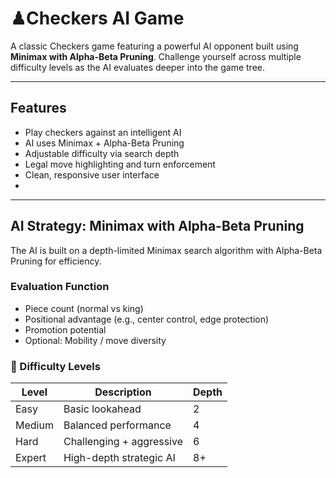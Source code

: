 # ♟Checkers AI Game

A classic Checkers game featuring a powerful AI opponent built using **Minimax with Alpha-Beta Pruning**. Challenge yourself across multiple difficulty levels as the AI evaluates deeper into the game tree.

---

## Features

-  Play checkers against an intelligent AI  
-  AI uses Minimax + Alpha-Beta Pruning  
-  Adjustable difficulty via search depth  
-  Legal move highlighting and turn enforcement  
-  Clean, responsive user interface
-  
---

## AI Strategy: Minimax with Alpha-Beta Pruning

The AI is built on a depth-limited Minimax search algorithm with Alpha-Beta Pruning for efficiency.

###  Evaluation Function
- Piece count (normal vs king)
- Positional advantage (e.g., center control, edge protection)
- Promotion potential
- Optional: Mobility / move diversity

### 🧮 Difficulty Levels

| Level | Description                | Depth |
|-------|----------------------------|-------|
| Easy  | Basic lookahead            | 2     |
| Medium| Balanced performance       | 4     |
| Hard  | Challenging + aggressive   | 6     |
| Expert| High-depth strategic AI    | 8+    |

